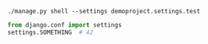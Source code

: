 ```shell
./manage.py shell --settings demoproject.settings.test
```

```python
from django.conf import settings
settings.SOMETHING  # 42
```

